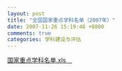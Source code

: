 ```yaml
---
layout: post
title: "全国国家重点学科名单（2007年）"
date: 2007-11-26 15:19:48 +0800
comments: true
categories: 学科建设与评估
---
```


[国家重点学科名单.xls　](http://985.nju.edu.cn/ewebeditor/UploadFile/200711268368294.xls)

